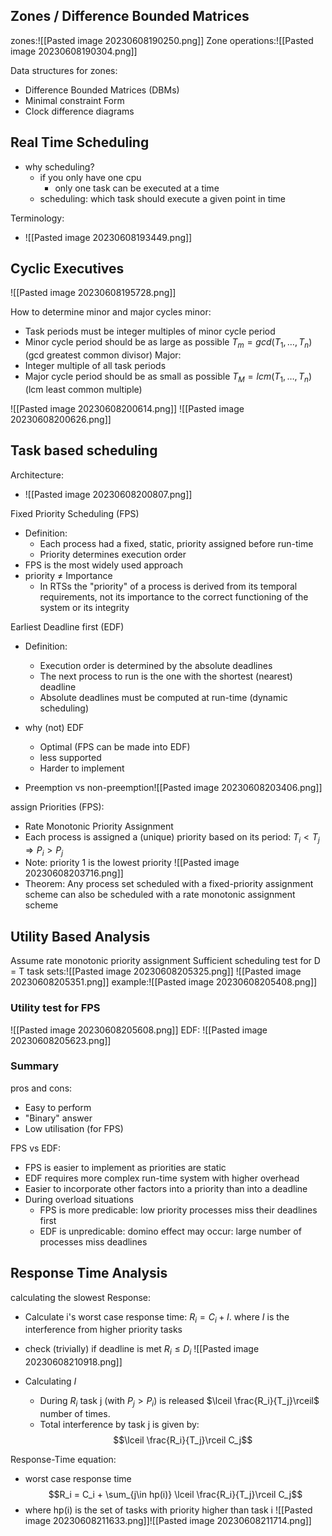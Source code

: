 ## Zones / Difference Bounded Matrices
zones:![[Pasted image 20230608190250.png]]
Zone operations:![[Pasted image 20230608190304.png]]

Data structures for zones:
* Difference Bounded Matrices (DBMs)
* Minimal constraint Form
* Clock difference diagrams 

## Real Time Scheduling 
* why scheduling?
	* if you only have one cpu
		* only one task can be executed at a time 
	* scheduling: which task should execute a given point in time

Terminology:
* ![[Pasted image 20230608193449.png]]


## Cyclic Executives
![[Pasted image 20230608195728.png]]

How to determine minor and major cycles 
minor:
* Task periods must be integer multiples of minor cycle period 
* Minor cycle period should be as large as possible $T_m = gcd(T_1,\dots,T_n)$ (gcd greatest common divisor) 
Major:
* Integer multiple of all task periods
* Major cycle period should be as small as possible  $T_M = lcm(T_1,\dots,T_n)$ (lcm least common multiple) 

![[Pasted image 20230608200614.png]]
![[Pasted image 20230608200626.png]]

## Task based scheduling 
Architecture:
* ![[Pasted image 20230608200807.png]]

Fixed Priority Scheduling (FPS)
* Definition: 
	* Each process had a fixed, static, priority assigned before run-time 
	* Priority determines execution order
* FPS is the most widely used approach 
* priority $\neq$ Importance 
	* In RTSs the "priority" of a process is derived from its temporal requirements, not its importance to the correct functioning of the system or its integrity 

Earliest Deadline first (EDF)
* Definition:
	* Execution order is determined by the absolute deadlines
	* The next process to run is the one with the shortest (nearest) deadline
	* Absolute deadlines must be computed at run-time (dynamic scheduling)

* why (not) EDF
	* Optimal (FPS can be made into EDF)
	* less supported
	* Harder to implement 

* Preemption vs non-preemption![[Pasted image 20230608203406.png]]

assign Priorities (FPS):
* Rate Monotonic Priority Assignment
* Each process is assigned a (unique) priority based on its period: $T_i<T_j \Rightarrow P_i>P_j$ 
* Note: priority 1 is the lowest priority ![[Pasted image 20230608203716.png]]
* Theorem: Any process set scheduled with a fixed-priority assignment scheme can also be scheduled with a rate monotonic assignment scheme

## Utility Based Analysis
Assume rate monotonic priority assignment 
Sufficient scheduling test for D = T task sets:![[Pasted image 20230608205325.png]]
![[Pasted image 20230608205351.png]]
example:![[Pasted image 20230608205408.png]]

### Utility test for FPS
![[Pasted image 20230608205608.png]]
EDF:
![[Pasted image 20230608205623.png]]

### Summary
pros and cons:
* Easy to perform 
* "Binary" answer
* Low utilisation (for FPS)

FPS vs EDF:
* FPS is easier to implement as priorities are static 
* EDF requires more complex run-time system with higher overhead
* Easier to incorporate other factors into a priority than into a deadline 
* During overload situations
	* FPS is more predicable: low priority processes miss their deadlines first
	* EDF is unpredicable: domino effect may occur: large number of processes miss deadlines

## Response Time Analysis
calculating the slowest Response:
* Calculate i's worst case response time: $R_i = C_i + I$. where $I$ is the interference from higher priority tasks
* check (trivially) if deadline is met $R_i\leq D_i$ ![[Pasted image 20230608210918.png]]

* Calculating $I$
	* During $R_i$ task j (with $P_j > P_i$) is released $\lceil \frac{R_i}{T_j}\rceil$ number of times.
	* Total interference by task j is given by: $$\lceil \frac{R_i}{T_j}\rceil C_j$$

Response-Time equation:
* worst case response time $$R_i = C_i + \sum_{j\in hp(i)} \lceil \frac{R_i}{T_j}\rceil C_j$$
* where hp(i) is the set of tasks with priority higher than task i ![[Pasted image 20230608211633.png]]![[Pasted image 20230608211714.png]]

